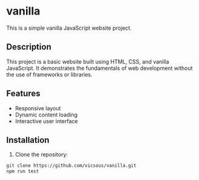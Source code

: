 # vanilla

This is a simple vanilla JavaScript website project.

## Description

This project is a basic website built using HTML, CSS, and vanilla JavaScript. It demonstrates the fundamentals of web development without the use of frameworks or libraries.

## Features

- Responsive layout
- Dynamic content loading
- Interactive user interface

## Installation

1. Clone the repository:

```bash
git clone https://github.com/vicsous/vanilla.git
npm run test